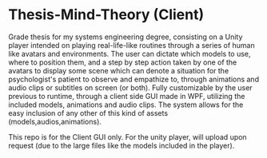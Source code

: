 # Thesis-Mind-Theory (Client)
Grade thesis for my systems engineering degree, consisting on a Unity player intended on playing real-life-like routines through a series of human like avatars and environments.
The user can dictate which models to use, where to position them, and a step by step action taken by one of the avatars to display some scene which can denote a situation for the psychologist's
patient to observe and empathize to, through animations and audio clips or subtitles on screen (or both). Fully customizable by the user previous to runtime, through a client side GUI made in WPF, utilizing 
the included models, animations and audio clips. The system allows for the easy inclusion of any other of this kind of assets (models,audios,animations).

This repo is for the Client GUI only. For the unity player, will upload upon request (due to the large files like the models included in the player).
